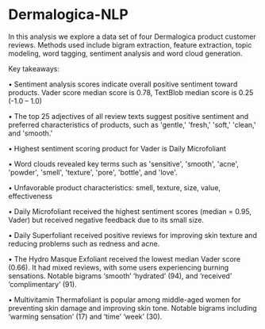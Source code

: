 # Dermalogica-NLP

In this analysis we explore a data set of four Dermalogica product customer reviews. Methods used include bigram extraction, feature extraction, topic
modeling, word tagging, sentiment analysis and word cloud generation. 

Key takeaways:

• Sentiment analysis scores indicate overall positive sentiment toward products. Vader score
median score is 0.78, TextBlob median score is 0.25 (-1.0 – 1.0)

• The top 25 adjectives of all review texts suggest positive sentiment and preferred
characteristics of products, such as 'gentle,' 'fresh,' 'soft,' 'clean,' and 'smooth.'

• Highest sentiment scoring product for Vader is Daily Microfoliant

• Word clouds revealed key terms such as 'sensitive', 'smooth', 'acne', 'powder', 'smell',
'texture', 'pore', 'bottle', and 'love'.

• Unfavorable product characteristics: smell, texture, size, value, effectiveness

• Daily Microfoliant received the highest sentiment scores (median = 0.95, Vader) but received
negative feedback due to its small size.

• Daily Superfoliant received positive reviews for improving skin texture and reducing
problems such as redness and acne.

• The Hydro Masque Exfoliant received the lowest median Vader score (0.66). It had mixed
reviews, with some users experiencing burning sensations. Notable bigrams ‘smooth’
‘hydrated’ (94), and ‘received’ ‘complimentary’ (91).

• Multivitamin Thermafoliant is popular among middle-aged women for preventing skin
damage and improving skin tone. Notable bigrams including ‘warming sensation’ (17) and
‘time’ ‘week’ (30). 
